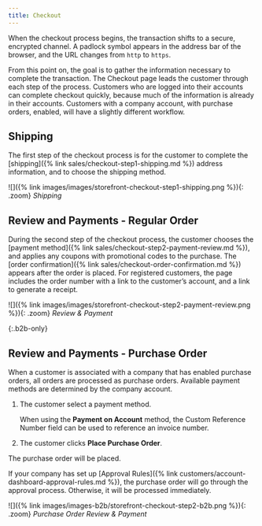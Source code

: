 ```yaml
---
title: Checkout
---
```


When the checkout process begins, the transaction shifts to a secure, encrypted channel. A padlock symbol appears in the address bar of the browser, and the URL changes from `http` to `https`.

From this point on, the goal is to gather the information necessary to complete the transaction. The Checkout page leads the customer through each step of the process. Customers who are logged into their accounts can complete checkout quickly, because much of the information is already in their accounts. Customers with a company account, with purchase orders, enabled, will have a slightly different workflow.

## Shipping

The first step of the checkout process is for the customer to complete the [shipping]({% link sales/checkout-step1-shipping.md %}) address information, and to choose the shipping method.

![]({% link images/images/storefront-checkout-step1-shipping.png %}){: .zoom}
_Shipping_

## Review and Payments - Regular Order

During the second step of the checkout process, the customer chooses the [payment method]({% link sales/checkout-step2-payment-review.md %}), and applies any coupons with promotional codes to the purchase. The [order confirmation]({% link sales/checkout-order-confirmation.md %}) appears after the order is placed. For registered customers, the page includes the order number with a link to the customer’s account, and a link to generate a receipt.

![]({% link images/images/storefront-checkout-step2-payment-review.png %}){: .zoom}
_Review & Payment_

{:.b2b-only}
## Review and Payments - Purchase Order

When a customer is associated with a company that has enabled purchase orders, all orders are processed as purchase orders.
Available payment methods are determined by the company account.

1. The customer select a payment method.

   When using the **Payment on Account** method, the Custom Reference Number field can be used to reference an invoice number.

1. The customer clicks **Place Purchase Order**.

The purchase order will be placed.

If your company has set up [Approval Rules]({% link customers/account-dashboard-approval-rules.md %}), the purchase order will go through the approval process. Otherwise, it will be processed immediately.

![]({% link images/images-b2b/storefront-checkout-step2-b2b.png %}){: .zoom}
_Purchase Order Review & Payment_
